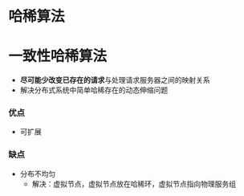 # 哈稀算法
# 一致性哈稀算法
- **尽可能少改变已存在的请求**与处理请求服务器之间的映射关系
- 解决分布式系统中简单哈稀存在的动态伸缩问题

### 优点
- 可扩展

### 缺点
- 分布不均匀
    - 解决：虚拟节点，虚拟节点放在哈稀环，虚拟节点指向物理服务组